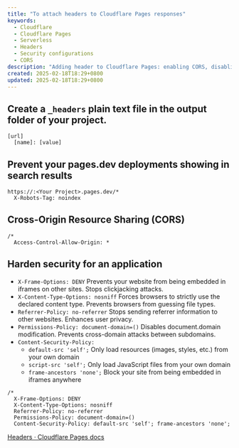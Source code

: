 ```yaml
---
title: "To attach headers to Cloudflare Pages responses"
keywords:
  - Cloudflare
  - Cloudflare Pages
  - Serverless
  - Headers
  - Security configurations
  - CORS
description: "Adding header to Cloudflare Pages: enabling CORS, disabling search engine indexing for pages.dev, and applying security configurations."
created: 2025-02-18T18:29+0800
updated: 2025-02-18T18:29+0800
---
```


## Create a `_headers` plain text file in the output folder of your project.

```text
[url]
  [name]: [value]
```

## Prevent your pages.dev deployments showing in search results

```text
https://:<Your Project>.pages.dev/*
  X-Robots-Tag: noindex
```

## Cross-Origin Resource Sharing (CORS)

```text
/*
  Access-Control-Allow-Origin: *
```

## Harden security for an application

- `X-Frame-Options: DENY` Prevents your website from being embedded in iframes on other sites. Stops clickjacking attacks.
- `X-Content-Type-Options: nosniff` Forces browsers to strictly use the declared content type. Prevents browsers from guessing file types.
- `Referrer-Policy: no-referrer` Stops sending referrer information to other websites. Enhances user privacy.
- `Permissions-Policy: document-domain=()` Disables document.domain modification. Prevents cross-domain attacks between subdomains.
- `Content-Security-Policy:`
  - `default-src 'self';` Only load resources (images, styles, etc.) from your own domain
  - `script-src 'self';` Only load JavaScript files from your own domain
  - `frame-ancestors 'none';` Block your site from being embedded in iframes anywhere

```text
/*
  X-Frame-Options: DENY
  X-Content-Type-Options: nosniff
  Referrer-Policy: no-referrer
  Permissions-Policy: document-domain=()
  Content-Security-Policy: default-src 'self'; frame-ancestors 'none';
```

[Headers · Cloudflare Pages docs](https://developers.cloudflare.com/pages/configuration/headers/)
